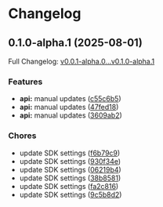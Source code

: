 # Changelog

## 0.1.0-alpha.1 (2025-08-01)

Full Changelog: [v0.0.1-alpha.0...v0.1.0-alpha.1](https://github.com/Orin-Labs/entities-python/compare/v0.0.1-alpha.0...v0.1.0-alpha.1)

### Features

* **api:** manual updates ([c55c6b5](https://github.com/Orin-Labs/entities-python/commit/c55c6b5b53f41c8bfcee08c481eddc3d084a4ffe))
* **api:** manual updates ([47fed18](https://github.com/Orin-Labs/entities-python/commit/47fed1879a41c087db9f0ff6a95bd59762b6fb05))
* **api:** manual updates ([3609ab2](https://github.com/Orin-Labs/entities-python/commit/3609ab20c1874c7ff82e034097a81271684c0c4a))


### Chores

* update SDK settings ([f6b79c9](https://github.com/Orin-Labs/entities-python/commit/f6b79c9b55d233ba21594966d608a66a16631d64))
* update SDK settings ([930f34e](https://github.com/Orin-Labs/entities-python/commit/930f34e4c407727c0b2e3bf7f66725332c1f892d))
* update SDK settings ([06219b4](https://github.com/Orin-Labs/entities-python/commit/06219b47650d6187ff420a5b37ec1729f7c4cde2))
* update SDK settings ([38b8581](https://github.com/Orin-Labs/entities-python/commit/38b858183ccfcceacb83ddd58d3e90eb84f8ab8c))
* update SDK settings ([fa2c816](https://github.com/Orin-Labs/entities-python/commit/fa2c8161e53d50fe94d7dd1eb0fd9b5cd946f328))
* update SDK settings ([9c5b8d2](https://github.com/Orin-Labs/entities-python/commit/9c5b8d26f3dea4625e6ef66d496edcd6d4c48751))
